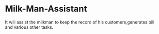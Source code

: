 # Milk-Man-Assistant
It will assist the milkman to keep the record of his customers,generates bill and various other tasks.

